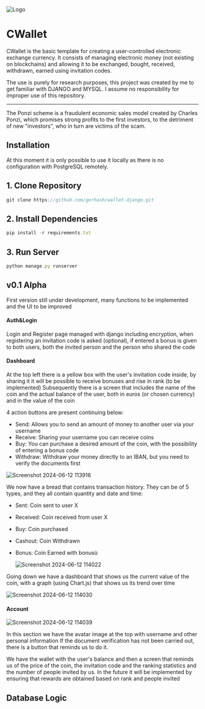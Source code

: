 
![Logo](https://dev-to-uploads.s3.amazonaws.com/uploads/articles/th5xamgrr6se0x5ro4g6.png)


# CWallet

CWallet is the basic template for creating a user-controlled electronic exchange currency.
It consists of managing electronic money (not existing on blockchains) and allowing it to be exchanged, bought, received, withdrawn, earned using invitation codes.

The use is purely for research purposes,
this project was created by me to get familiar with DJANGO and MYSQL.
I assume no responsibility for improper use of this repository.

-----

The Ponzi scheme is a fraudulent economic sales model created by Charles Ponzi, which promises strong profits to the first investors, to the detriment of new "investors", who in turn are victims of the scam.
## Installation

At this moment it is only possible to use it locally as there is no configuration with PostgreSQL remotely.


## 1. Clone Repository

```javascript
git clone https://github.com/gerhash/wallet-django.git
```

## 2. Install Dependencies

```javascript
pip install -r requirements.txt
```

## 3. Run Server

```javascript
python manage.py runserver
```
## v0.1 Alpha

First version still under development, many functions to be implemented and the UI to be improved


#### Auth&Login

Login and Register page managed with django including encryption, when registering an invitation code is asked (optional), if entered a bonus is given to both users, both the invited person and the person who shared the code

#### Dashboard

At the top left there is a yellow box with the user's invitation code inside, by sharing it it will be possible to receive bonuses and rise in rank (to be implemented)
Subsequently there is a screen that includes the name of the coin and the actual balance of the user, both in euros (or chosen currency) and in the value of the coin

4 action buttons are present continuing below:
- Send: Allows you to send an amount of money to another user via your username
- Receive: Sharing your username you can receive coins
- Buy: You can purchase a desired amount of the coin, with the possibility of entering a bonus code
- Withdraw: Withdraw your money directly to an IBAN, but you need to verify the documents first

![Screenshot 2024-06-12 113916](https://github.com/gerhash/wallet-django/assets/62940515/9f77a547-7e6e-4cca-a4c3-428671e4c9c9)


We now have a bread that contains transaction history.
They can be of 5 types, and they all contain quantity and date and time:

- Sent: Coin sent to user X 
- Received: Coin received from user X 
- Buy: Coin purchased
- Cashout: Coin Withdrawn
- Bonus: Coin Earned with bonusù

  ![Screenshot 2024-06-12 114022](https://github.com/gerhash/wallet-django/assets/62940515/09345e57-6b7f-41d5-a7b3-52fa0f8906f0)

Going down we have a dashboard that shows us the current value of the coin, with a graph (using Chart.js) that shows us its trend over time
  
  ![Screenshot 2024-06-12 114030](https://github.com/gerhash/wallet-django/assets/62940515/63d29284-eed5-4c76-a14c-87ac9aeaf0b4)


#### Account

![Screenshot 2024-06-12 114039](https://github.com/gerhash/wallet-django/assets/62940515/62f68c57-22d6-453f-928a-606fa527ff75)

In this section we have the avatar image at the top with username and other personal information
If the document verification has not been carried out, there is a button that reminds us to do it.

We have the wallet with the user's balance and then a screen that reminds us of the price of the coin, the invitation code and the ranking statistics and the number of people invited by us.
In the future it will be implemented by ensuring that rewards are obtained based on rank and people invited
## Database Logic

